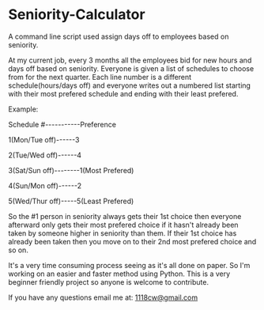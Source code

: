 # Seniority-Calculator
A command line script used assign days off to employees based on seniority.

At my current job, every 3 months all the employees bid for new hours and days off based on seniority.  Everyone is
given a list of schedules to choose from for the next quarter.  Each line number is a different schedule(hours/days off)
and everyone writes out a numbered list starting with their most prefered schedule and ending with their least prefered.

Example:

Schedule #-----------Preference

1(Mon/Tue off)------3

2(Tue/Wed off)------4

3(Sat/Sun off)--------1(Most Prefered)

4(Sun/Mon off)------2

5(Wed/Thur off)-----5(Least Prefered)

So the #1 person in seniority always gets their 1st choice then everyone afterward only gets their most prefered choice
if it hasn't already been taken by someone higher in seniority than them.  If their 1st choice has already been taken
then you move on to their 2nd most prefered choice and so on.

It's a very time consuming process seeing as it's all done on paper.  So I'm working on an easier and faster method using 
Python.  This is a very beginner friendly project so anyone is welcome to contribute.

If you have any questions email me at: 1118cw@gmail.com
